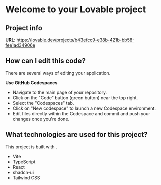 # Welcome to your Lovable project

## Project info

**URL**: https://lovable.dev/projects/b43efcc9-e38b-421b-bb58-fee1ad34906e

## How can I edit this code?

There are several ways of editing your application.


**Use GitHub Codespaces**

- Navigate to the main page of your repository.
- Click on the "Code" button (green button) near the top right.
- Select the "Codespaces" tab.
- Click on "New codespace" to launch a new Codespace environment.
- Edit files directly within the Codespace and commit and push your changes once you're done.

## What technologies are used for this project?

This project is built with .

- Vite
- TypeScript
- React
- shadcn-ui
- Tailwind CSS

